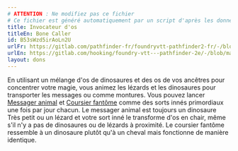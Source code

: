 ```yaml
---
# ATTENTION : Ne modifiez pas ce fichier
# Ce fichier est généré automatiquement par un script d'après les données du module Foundry VTT officiel et de sa traduction
title: Invocateur d'os
titleEn: Bone Caller
id: B53sWzd5irAoLn2U
urlFr: https://gitlab.com/pathfinder-fr/foundryvtt-pathfinder2-fr/-/blob/master/data/feats/B53sWzd5irAoLn2U.htm
urlEn: https://gitlab.com/hooking/foundry-vtt---pathfinder-2e/-/blob/master/packs/data/feats.db/bone-caller.json
layout: dons
---
```

En utilisant un mélange d'os de dinosaures et des os de vos ancêtres pour concentrer votre magie, vous animez les lézards et les dinosaures pour transporter les messages ou comme montures. Vous pouvez lancer [Messager animal](../sorts/messager-animal.html) et [Coursier fantôme](../sorts/coursier-fantôme.html) comme des sorts innés primordiaux une fois par jour chacun. Le messager animal est toujours un dinosaure Très petit ou un lézard et votre sort inné le transforme d'os en chair, même s'il n'y a pas de dinosaures ou de lézards à proximité. Le coursier fantôme ressemble à un dinosaure plutôt qu'à un cheval mais fonctionne de manière identique.
